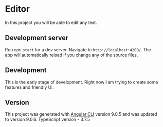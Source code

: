 # Editor

In this project you will be able to edit any text.

## Development server

Run `npm start` for a dev server. Navigate to `http://localhost:4200/`. The app will automatically reload if you change any of the source files.

## Development 

This is the early stage of development.
Right now I am trying to create some features and friendly UI.

## Version

This project was generated with [Angular CLI](https://github.com/angular/angular-cli) version 9.0.5 and was updated to version 9.0.6.
TypeScript version - 3.7.5
